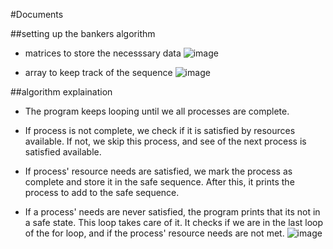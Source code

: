 #Documents

##setting up the bankers algorithm
* matrices to store the necesssary data
![image](https://github.com/user-attachments/assets/34575c29-459d-483b-a9f8-76bc6fb71f8e)

* array to keep track of the sequence
![image](https://github.com/user-attachments/assets/a57864a2-b16a-417a-b0b9-cd8b11985df5)

##algorithm explaination
* The program keeps looping until we all processes are complete.

* If process is not complete, we check if it is satisfied by resources available. If not, we skip this process, and see of the next process is satisfied available.

* If process' resource needs are satisfied, we mark the process as complete and store it in the safe sequence. After this, it prints the process to add to the safe sequence.

* If a process' needs are never satisfied, the program prints that its not in a safe state. This loop takes care of it. It checks if we are in the last loop of the for loop, and if the process' resource needs are not met.
![image](https://github.com/user-attachments/assets/4a5c8337-5f7a-437b-9f60-12eabfb23ee0)


